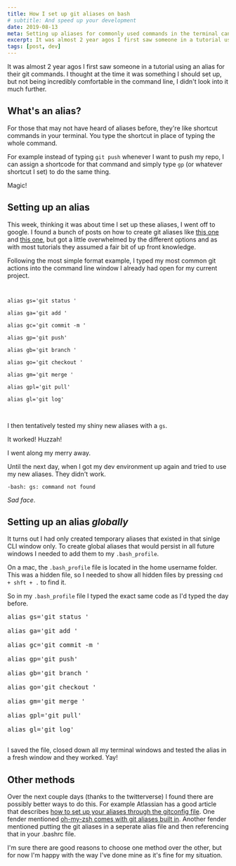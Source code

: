 ```yaml
---
title: How I set up git aliases on bash
# subtitle: And speed up your development
date: 2019-08-13
meta: Setting up aliases for commonly used commands in the terminal can save yourself a lot of time during development. Here's how I added Git aliases on my mac through bash.
excerpt: It was almost 2 year agos I first saw someone in a tutorial using an alias for their git commands. I thought at the time it was something I should set up, but not being incredibly comfortable in the command line, I didn't look into it much further...
tags: [post, dev]
---
```


It was almost 2 year agos I first saw someone in a tutorial using an alias for their git commands. I thought at the time it was something I should set up, but not being incredibly comfortable in the command line, I didn't look into it much further.

## What's an alias?

For those that may not have heard of aliases before, they're like shortcut commands in your terminal. You type the shortcut in place of typing the whole command.

For example instead of typing `git push` whenever I want to push my repo, I can assign a shortcode for that command and simply type `gp` (or whatever shortcut I set) to do the same thing.

Magic!

## Setting up an alias

This week, thinking it was about time I set up these aliases, I went off to google. I found a bunch of posts on how to create git aliases like [this one](https://stackoverflow.com/questions/2553786/how-do-i-alias-commands-in-git) and [this one](https://githowto.com/aliases), but got a little overwhelmed by the different options and as with most tutorials they assumed a fair bit of up front knowledge.

Following the most simple format example, I typed my most common git actions into the command line window I already had open for my current project.

<pre>
<code >

<span class="token selector">alias</span> gs='git status '

<span class="token selector">alias</span> ga='git add '

<span class="token selector">alias</span> gc='git commit -m '

<span class="token selector">alias</span> gp='git push'

<span class="token selector">alias</span> gb='git branch '

<span class="token selector">alias</span> go='git checkout '

<span class="token selector">alias</span> gm='git merge '

<span class="token selector">alias</span> gpl='git pull'

<span class="token selector">alias</span> gl='git log'

</code>
</pre>

I then tentatively tested my shiny new aliases with a `gs`.

It worked! Huzzah!

I went along my merry away.

Until the next day, when I got my dev environment up again and tried to use my new aliases. They didn't work.

    -bash: gs: command not found

_Sad face_.

## Setting up an alias _globally_

It turns out I had only created temporary aliases that existed in that sinlge CLI window only. To create global aliases that would persist in all future windows I needed to add them to my `.bash_profile`.

On a mac, the `.bash_profile` file is located in the home username folder. This was a hidden file, so I needed to show all hidden files by pressing `cmd + shft + .` to find it.

So in my `.bash_profile` file I typed the exact same code as I'd typed the day before.

<pre>
<span class="token selector">alias</span> gs='git status '

<span class="token selector">alias</span> ga='git add '

<span class="token selector">alias</span> gc='git commit -m '

<span class="token selector">alias</span> gp='git push'

<span class="token selector">alias</span> gb='git branch '

<span class="token selector">alias</span> go='git checkout '

<span class="token selector">alias</span> gm='git merge '

<span class="token selector">alias</span> gpl='git pull'

<span class="token selector">alias</span> gl='git log'

</pre>

I saved the file, closed down all my terminal windows and tested the alias in a fresh window and they worked. Yay!

## Other methods

Over the next couple days (thanks to the twitterverse) I found there are possibly better ways to do this. For example Atlassian has a good article that describes [how to set up your aliases through the gitconfig file](https://www.atlassian.com/git/tutorials/git-alias). One fender mentioned [oh-my-zsh comes with git aliases built in](https://ohmyz.sh/). Another fender mentioned putting the git aliases in a seperate alias file and then referencing that in your .bashrc file.

I'm sure there are good reasons to choose one method over the other, but for now I'm happy with the way I've done mine as it's fine for my situation.
